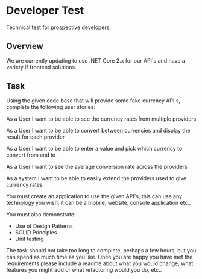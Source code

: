 # Developer Test
Technical test for prospective developers.

## Overview
We are currently updating to use .NET Core 2.x for our API's and have a variety if frontend solutions. 


## Task
Using the given code base that will provide some fake currency API's, complete the following user stories:

As a User I want to be able to see the currency rates from multiple providers

As a User I want to be able to convert between currencies and display the result for each provider

As a User I want to be able to enter a value and pick which currency to convert from and to

As a User I want to see the average conversion rate across the providers

As a system I want to be able to easily extend the providers used to give currency rates

You must create an application to use the given API's, this can use any technology you wish, it can be a mobile, website, console application etc..

You must also demonstrate:
 - Use of Design Patterns
 - SOLID Principles
 - Unit testing

The task should not take too long to complete, perhaps a few hours, but you can spend as much time as you like. Once you are happy you have met the requirements please include a readme about what you would change, what features you might add or what refactoring would you do, etc..
